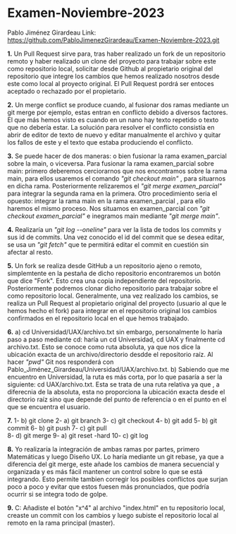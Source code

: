 # Examen-Noviembre-2023
Pablo Jiménez Girardeau     Link: https://github.com/PabloJimenezGirardeau/Examen-Noviembre-2023.git

**1.** Un Pull Request sirve para, tras haber realizado un fork de un repositorio remoto y haber realizado un clone del proyecto para trabajar sobre este como repositorio local, solicitar desde Github al propietario original del repositorio que integre los cambios que hemos realizado nosotros desde este como local al proyecto original. El Pull Request pordrá ser entoces aceptado o rechazado por el propietario.

**2.** Un merge conflict se produce cuando, al fusionar dos ramas mediante un git merge por ejemplo, estas entran en conflicto debido a diversos factores. El que más hemos visto es cuando en un nano hay texto repetido o texto que no debería estar. La solución para resolver el conflicto consistía en abrir de editor de texto de nuevo y editar manualmente el archivo y quitar los fallos de este y el texto que estaba produciendo el conflicto.

**3.** Se puede hacer de dos maneras: o bien fusionar la rama examen_parcial sobre la main, o viceversa. Para fusionar la rama examen_parcial sobre main: primero deberemos cerciorarnos que nos encontramos sobre la rama main, para ellos usaremos el comando *"git checkout main"* , para situarnos en dicha rama. Posteriormente relizaremos el *"git merge examen_parcial"* para integrar la segunda rama en la primera. Otro procedimiento seria el opuesto: integrar la rama main en la rama examen_parcial , para ello haremos el mismo proceso. Nos situamos en examen_parcial con *"git checkout examen_parcial"* e inegramos main mediante *"git merge main"*.

**4.** Realizaría un *"git log --oneline"* para ver la lista de todos los commits y sus id de commits. Una vez conocido el id del commit que se desea editar, se usa un *"git fetch"* que te permitirá editar el commit en cuestión sin afectar al resto.

**5.** Un fork se realiza desde GitHub a un repositorio ajeno o remoto, simplemtente en la pestaña de dicho repositorio encontraremos un botón que dice "Fork". Esto crea una copia independiente del repositorio. Posteriormente podremos clonar dicho repositorio para trabajar sobre el como repositorio local. Generalmente, una vez realizado los cambios, se realiza un Pull Request al propietario original del proyecto (usuario al que le hemos hecho el fork) para integrar en el repositorio original los cambios confirmados en el repositorio local en el que hemos trabajado.

**6.**  a) cd Universidad/UAX/archivo.txt sin embargo, personalmente lo haría paso a paso mediante cd: haría un cd Universidad, cd UAX y finalmente cd archivo.txt. Esto se conoce como ruta absoluta, ya que nos dice la ubicación exacta de un archivo/directorio desdde el repositorio raíz. Al hacer *"pwd"* Git nos responderá con Pablo_Jiménez_Girardeau/Universidad/UAX/archivo.txt.
        b) Sabiendo que me encuentro en Universidad, la ruta es más corta, por lo que pasaría a ser la siguiente: cd UAX/archivo.txt. Esta se trata de una ruta relativa ya que , a diferecnia de la absoluta, esta no proporciona la ubicación exacta desde el directorio raíz sino que depende del punto de referencia o en el punto en el que se encuentra el usuario.

**7.** 1- b) git clone    2- a) git branch    3- c) git checkout    4- b) git add     5- b) git commit     6- b) git push   7- c) git pull  
8- d) git merge   9- a) git reset -hard     10- c) git log

**8.** Yo realizaría la integración de ambas ramas por partes, primero Matemáticas y luego Diseño UX. Lo haría mediante un git rebase, ya que a diferencia del git merge, este añade los cambios de manera secuencial y organizada y es más fácil mantener un control sobre lo que se está integrando. Esto permite tambien corregir los posibles conflictos que surjan poco a poco y evitar que estos fuesen más pronunciados, que podría ocurrir si se integra todo de golpe.

**9.** C: Añadiste el botón "x^4" al archivo "index.html" en tu repositorio local, creaste un commit con los cambios y luego subiste el repositorio local al remoto en la rama principal (master).
